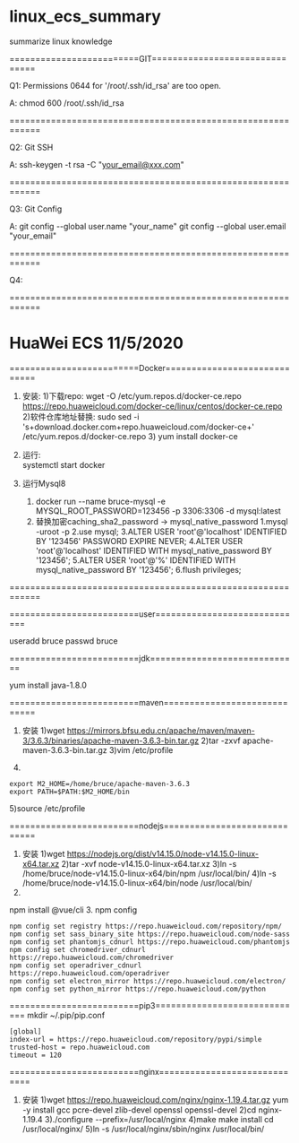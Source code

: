 # linux_ecs_summary
summarize linux knowledge

=========================GIT===============================

Q1: Permissions 0644 for '/root/.ssh/id_rsa' are too open.

A: chmod 600 /root/.ssh/id_rsa

============================================================

Q2: Git SSH

A: ssh-keygen -t rsa -C "your_email@xxx.com"

============================================================

Q3: Git Config

A: git config --global user.name "your_name"
   git config --global user.email "your_email"

============================================================

Q4: 


============================================================

HuaWei ECS 11/5/2020
============================================================

=========================Docker=============================

1. 安装: 
   1)下载repo: wget -O /etc/yum.repos.d/docker-ce.repo https://repo.huaweicloud.com/docker-ce/linux/centos/docker-ce.repo
   2)软件仓库地址替换: sudo sed -i 's+download.docker.com+repo.huaweicloud.com/docker-ce+' /etc/yum.repos.d/docker-ce.repo
   3) yum install docker-ce
2. 运行:   
   systemctl start docker
   
   
2. 运行Mysql8
   1) docker run --name bruce-mysql -e MYSQL_ROOT_PASSWORD=123456 -p 3306:3306 -d mysql:latest
   2) 替换加密caching_sha2_password -> mysql_native_password
      1.mysql -uroot -p
      2.use mysql;
      3.ALTER USER 'root'@'localhost' IDENTIFIED BY '123456' PASSWORD EXPIRE NEVER;
      4.ALTER USER 'root'@'localhost' IDENTIFIED WITH mysql_native_password BY '123456';
      5.ALTER USER 'root'@'%' IDENTIFIED WITH mysql_native_password BY '123456';
      6.flush privileges;

============================================================

=========================user=============================

useradd bruce
passwd bruce

=========================jdk=============================

yum install java-1.8.0

=========================maven=============================
1. 安装
  1)wget https://mirrors.bfsu.edu.cn/apache/maven/maven-3/3.6.3/binaries/apache-maven-3.6.3-bin.tar.gz
  2)tar -zxvf apache-maven-3.6.3-bin.tar.gz
  3)vim /etc/profile
  4)
  ```
  export M2_HOME=/home/bruce/apache-maven-3.6.3
  export PATH=$PATH:$M2_HOME/bin
  ```
  5)source /etc/profile


=========================nodejs=============================

1. 安装
   1)wget https://nodejs.org/dist/v14.15.0/node-v14.15.0-linux-x64.tar.xz
   2)tar -xvf node-v14.15.0-linux-x64.tar.xz
   3)ln -s /home/bruce/node-v14.15.0-linux-x64/bin/npm /usr/local/bin/
   4)ln -s /home/bruce/node-v14.15.0-linux-x64/bin/node /usr/local/bin/
2. 
npm install @vue/cli
3.
npm config
```
npm config set registry https://repo.huaweicloud.com/repository/npm/
npm config set sass_binary_site https://repo.huaweicloud.com/node-sass
npm config set phantomjs_cdnurl https://repo.huaweicloud.com/phantomjs
npm config set chromedriver_cdnurl https://repo.huaweicloud.com/chromedriver
npm config set operadriver_cdnurl https://repo.huaweicloud.com/operadriver
npm config set electron_mirror https://repo.huaweicloud.com/electron/
npm config set python_mirror https://repo.huaweicloud.com/python

```


=========================pip3=============================
mkdir ~/.pip/pip.conf

```
[global]
index-url = https://repo.huaweicloud.com/repository/pypi/simple
trusted-host = repo.huaweicloud.com
timeout = 120
```

=========================nginx=============================

1. 安装
   1)wget https://repo.huaweicloud.com/nginx/nginx-1.19.4.tar.gz
     yum -y install gcc pcre-devel zlib-devel openssl openssl-devel
   2)cd nginx-1.19.4
   3)./configure --prefix=/usr/local/nginx
   4)make
     make install
     cd /usr/local/nginx/
   5)ln -s /usr/local/nginx/sbin/nginx /usr/local/bin/


